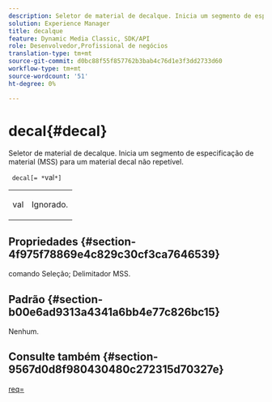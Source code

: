 ```yaml
---
description: Seletor de material de decalque. Inicia um segmento de especificação de material (MSS) para um material decal não repetível.
solution: Experience Manager
title: decalque
feature: Dynamic Media Classic, SDK/API
role: Desenvolvedor,Profissional de negócios
translation-type: tm+mt
source-git-commit: d0bc88f55f857762b3bab4c76d1e3f3dd2733d60
workflow-type: tm+mt
source-wordcount: '51'
ht-degree: 0%

---
```



# decal{#decal}

Seletor de material de decalque. Inicia um segmento de especificação de material (MSS) para um material decal não repetível.

` decal[= *`val`*]`

<table id="simpletable_35431F0E19B143528BD75C82CFBC5EE0"> 
 <tr class="strow"> 
  <td class="stentry"> <p> <span class="varname"> val  </span> </p> </td> 
  <td class="stentry"> <p>Ignorado. </p> </td> 
 </tr> 
</table>

## Propriedades {#section-4f975f78869e4c829c30cf3ca7646539}

comando Seleção; Delimitador MSS.

## Padrão {#section-b00e6ad9313a4341a6bb4e77c826bc15}

Nenhum.

## Consulte também {#section-9567d0d8f980430480c272315d70327e}

[req=](../../../../../ir-api/http-protocol/image-rendering-api-ref/c-ir-http-protocol-ref/c-ir-http-protocol-command-reference/r-ir-req.md#reference-792b1a663fb64261bd2de2a209b847fb)
